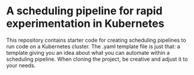 # A scheduling pipeline for rapid experimentation in Kubernetes

This repository contains starter code for creating scheduling pipelines to run code on a Kubernetes cluster.
The .yaml template file is just that: a template giving you an idea about what you can automate within a scheduling pipeline.
When cloning the project, be creative and adjust it to your needs.
